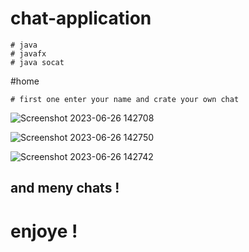 # chat-application
    # java
    # javafx
    # java socat

#home

    # first one enter your name and crate your own chat
![Screenshot 2023-06-26 142708](https://github.com/savindaJ/chat-application/assets/124574201/43793245-73d1-4ae8-91ab-1bacda4401bb)

![Screenshot 2023-06-26 142750](https://github.com/savindaJ/chat-application/assets/124574201/e98256ce-1201-45de-b8ce-b6c1c4c350c5)

![Screenshot 2023-06-26 142742](https://github.com/savindaJ/chat-application/assets/124574201/33f4f145-f7a2-4d0a-9281-376c7dc14f67)

## and meny chats !

# enjoye !

